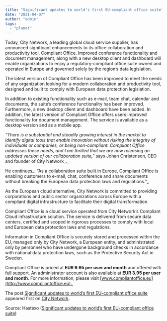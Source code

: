 ```yaml
---
title: "Significant updates to world’s first EU-compliant office suite"
date: "2021-04-07"
author: "admin"
tags: 
  - "planet"
---
```


Today, City Network, a leading global cloud service supplier, has announced significant enhancements to its office collaboration and productivity tool, Compliant Office. Improved conference functionality and document management, along with a new desktop client and dashboard will enable organizations to enjoy a regulatory-compliant office suite owned and operated in Europe and governed solely by the region’s data legislation. 

The latest version of Compliant Office has been improved to meet the needs of any organization looking for a modern collaboration and productivity tool, designed and built to comply with European data protection legislation. 

In addition to existing functionality such as e-mail, team chat, calendar and documents, the suite’s conference functionality has been improved. Furthermore, a new desktop client and dashboard have been added. In addition, the latest version of Compliant Office offers users improved functionality for document management. The service is available as a desktop version and as a mobile app.

_“There is a substantial and steadily growing interest in the market to identify digital tools that enable innovation without risking the integrity of individuals or companies, or being non-compliant. Compliant Office addresses these needs, and I am thrilled that we are now releasing an updated version of our collaboration suite,”_ says Johan Christenson, CEO and founder of City Network_._ 

He continues_: “As a collaboration suite built in Europe, Compliant Office is enabling customers to e-mail, chat, conference and share documents without breaking the European data protection laws and regulations.”_ 

As the European cloud alternative, City Network is committed to providing corporations and public sector organizations across Europe with a compliant digital infrastructure to facilitate their digital transformation. 

Compliant Office is a cloud service operated from City Network’s Compliant Cloud infrastructure solution. The service is delivered from secure data centers, certified and scoped in rigorous processes to comply with local and European data protection laws and regulations. 

Information in Compliant Office is securely stored and processed within the EU, managed only by City Network, a European entity, and administrated only by personnel who have undergone background checks in accordance with national data protection laws, such as the Protective Security Act in Sweden. 

Compliant Office is priced at **EUR 9.95 per user and month** and offered with full support. An administrator account is also available at **EUR 3.95 per user and month**. For more information, please visit [www.compliantoffice.eu](http://www.compliantoffice.eu). 

The post [Significant updates to world’s first EU-compliant office suite](https://citynetwork.eu/pressreleases/significant-updates-to-worlds-first-eu-compliant-office-suite) appeared first on [City Network](https://citynetwork.eu).

Source: Hastexo ([Significant updates to world’s first EU-compliant office suite](https://citynetwork.eu/pressreleases/significant-updates-to-worlds-first-eu-compliant-office-suite))

